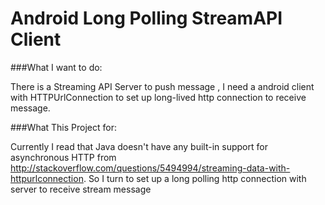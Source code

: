 Android Long Polling StreamAPI Client
===============

###What I want to do:

There is a Streaming API Server to push message , I need a android client with HTTPUrlConnection to set up long-lived 
http connection to receive message.

###What This Project for:

Currently I read that Java doesn't have any built-in support for asynchronous HTTP from http://stackoverflow.com/questions/5494994/streaming-data-with-httpurlconnection.
So I turn to set up a long polling http connection with server to receive stream message